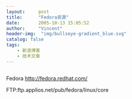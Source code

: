 ```yaml
---
layout:     post
title:      "Fedora资源"
date:       2005-10-13 15:05:52
author:     "Vincent"
header-img:  "img/bullseye-gradient_blue.svg"
catalog: false
tags:
    - 新浪博客
    - 技术文章
---
```



<img>

Fedora http://fedora.redhat.com/

FTP:ftp.applios.net/pub/fedora/linux/core 



